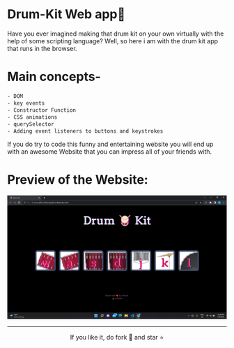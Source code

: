 # Drum-Kit Web app🎸
Have you ever imagined making that drum kit on your own virtually with the help of some scripting language? Well, so here i am with the drum kit app that runs in the browser. <br>


# Main concepts-
    - DOM
    - key events
    - Constructor Function
    - CSS animations
    - querySelector
    - Adding event listeners to buttons and keystrokes
    
If you do try to code this funny and entertaining website you will end up with an awesome Website
that you can impress all of your friends with.

# Preview of the Website:
 
<p align="center">
  <img src="websiteimage.png" alt=""></center>
</p>

<hr>
<p align="center">If you like it, do fork 🍴 and star ⭐</p>

